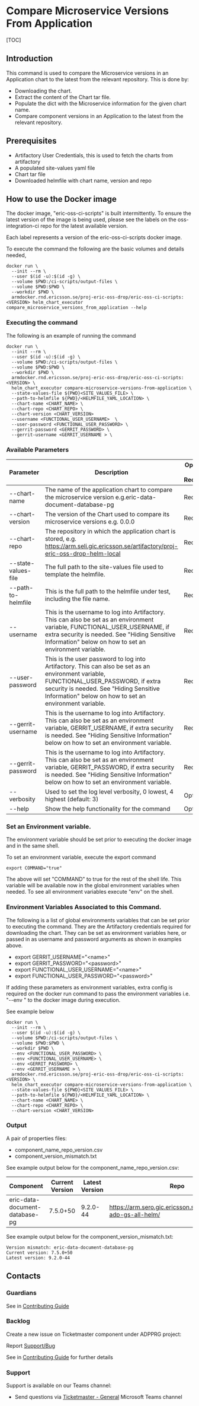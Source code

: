 # Compare Microservice Versions From Application

[TOC]

## Introduction
This command is used to compare the Microservice versions in an Application chart to the latest from the relevant repository.
This is done by:
- Downloading the chart.
- Extract the content of the Chart tar file.
- Populate the dict with the Microservice information for the given chart name.
- Compare component versions in an Application to the latest from the relevant repository.

## Prerequisites
- Artifactory User Credentials, this is used to fetch the charts from artifactory
- A populated site-values yaml file
- Chart tar file
- Downloaded helmfile with chart name, version and repo


## How to use the Docker image
The docker image, "eric-oss-ci-scripts" is built intermittently.
To ensure the latest version of the image is being used, please see the labels on the oss-integration-ci
repo for the latest available version.

Each label represents a version of the eric-oss-ci-scripts docker image.

To execute the command the following are the basic volumes and details needed,
```
docker run \
  --init --rm \
  --user $(id -u):$(id -g) \
  --volume $PWD:/ci-scripts/output-files \
  --volume $PWD:$PWD \
  --workdir $PWD \
  armdocker.rnd.ericsson.se/proj-eric-oss-drop/eric-oss-ci-scripts:<VERSION> helm_chart_executor compare_microservice_versions_from_application --help
 ```

### Executing the command
The following is an example of running the command
```
docker run \
  --init --rm \
  --user $(id -u):$(id -g) \
  --volume $PWD:/ci-scripts/output-files \
  --volume $PWD:$PWD \
  --workdir $PWD \
  armdocker.rnd.ericsson.se/proj-eric-oss-drop/eric-oss-ci-scripts:<VERSION> \
  helm_chart_executor compare-microservice-versions-from-application \
  --state-values-file ${PWD}<SITE_VALUES_FILE> \
  --path-to-helmfile ${PWD}/<HELMFILE_YAML_LOCATION> \
  --chart-name <CHART_NAME> \
  --chart-repo <CHART_REPO> \
  --chart-version <CHART_VERSION>
  --username <FUNCTIONAL_USER_USERNAME>  \
  --user-password <FUNCTIONAL_USER_PASSWORD> \
  --gerrit-password <GERRIT_PASSWORD> \
  --gerrit-username <GERRIT_USERNAME > \
```

### Available Parameters
| Parameter           | Description                                                                                                                                                                                                                                | Optional or Required |
|---------------------|--------------------------------------------------------------------------------------------------------------------------------------------------------------------------------------------------------------------------------------------|----------------------|
| --chart-name        | The name of the application chart to compare the microservice version e.g.eric-data-document-database-pg                                                                                                                                   | Required             |
| --chart-version     | The version of the Chart used to compare its microservice versions e.g. 0.0.0                                                                                                                                                              | Required             |
| --chart-repo        | The repository in which the application chart is stored, e.g. https://arm.seli.gic.ericsson.se/artifactory/proj-eric-oss-drop-helm-local<br/>                                                                                              | Required             |
| --state-values-file | The full path to the site-values file used to template the helmfile.                                                                                                                                                                       | Required             |
| --path-to-helmfile  | This is the full path to the helmfile under test, including the file name.                                                                                                                                                                 | Required             |
| --username          | This is the username to log into Artifactory. This can also be set as an environment variable, FUNCTIONAL_USER_USERNAME, if extra security is needed. See "Hiding Sensitive Information" below on how to set an environment variable.      | Required             |
| --user-password     | This is the user password to log into Artifactory. This can also be set as an environment variable, FUNCTIONAL_USER_PASSWORD, if extra security is needed. See "Hiding Sensitive Information" below on how to set an environment variable. | Required             |
| --gerrit-username   | This is the username to log into Artifactory. This can also be set as an environment variable, GERRIT_USERNAME, if extra security is needed. See "Hiding Sensitive Information" below on how to set an environment variable.               | Required             |
| --gerrit-password   | This is the username to log into Artifactory. This can also be set as an environment variable, GERRIT_PASSWORD, if extra security is needed. See "Hiding Sensitive Information" below on how to set an environment variable.               | Required             |
| --verbosity         | Used to set the log level verbosity, 0 lowest, 4 highest  (default: 3)                                                                                                                                                                     | Optional             |
| --help              | Show the help functionality for the command                                                                                                                                                                                                | Optional             |


### Set an Environment variable.
The environment variable should be set prior to executing the docker image and in the same shell.

To set an environment variable, execute the export command
```
export COMMAND="true"
```
The above will set "COMMAND" to true for the rest of the shell life. This variable will be available now in the global
environment variables when needed. To see all environment variables execute "env" on the shell.

### Environment Variables Associated to this Command.
The following is a list of global environments variables that can be set prior to executing the command.
They are the Artifactory credentials required for downloading the chart.
They can be set as environment variables here, or passed in as username and password arguments as shown in examples above.
  - export GERRIT_USERNAME="\<name>"
  - export GERRIT_PASSWORD="\<password>"
  - export FUNCTIONAL_USER_USERNAME="\<name>"
  - export FUNCTIONAL_USER_PASSWORD="\<password>"

If adding these parameters as environment variables, extra config is required on the docker run command to pass the
environment variables i.e. "--env <VARIABLE>" to the docker image during execution.

See example below
```
docker run \
  --init --rm \
  --user $(id -u):$(id -g) \
  --volume $PWD:/ci-scripts/output-files \
  --volume $PWD:$PWD \
  --workdir $PWD \
  --env <FUNCTIONAL_USER_PASSWORD> \
  --env <FUNCTIONAL_USER_USERNAME> \
  --env <GERRIT_PASSWORD> \
  --env <GERRIT_USERNAME > \
  armdocker.rnd.ericsson.se/proj-eric-oss-drop/eric-oss-ci-scripts:<VERSION> \
  helm_chart_executor compare-microservice-versions-from-application \
  --state-values-file ${PWD}<SITE_VALUES_FILE> \
  --path-to-helmfile ${PWD}/<HELMFILE_YAML_LOCATION> \
  --chart-name <CHART_NAME> \
  --chart-repo <CHART_REPO> \
  --chart-version <CHART_VERSION>
```
### Output
A pair of properties files:
- component_name_repo_version.csv
- component_version_mismatch.txt

See example output below for the component_name_repo_version.csv:

| Component                      | Current Version        | Latest Version | Repo                                                               |
|--------------------------------|------------------------|----------------|--------------------------------------------------------------------|
| eric-data-document-database-pg |  7.5.0+50              | 9.2.0-44       | https://arm.sero.gic.ericsson.se/artifactory/proj-adp-gs-all-helm/ |

See example output below for the component_version_mismatch.txt:
```
Version mismatch: eric-data-document-database-pg
Current version: 7.5.0+50
Latest version: 9.2.0-44

```

## Contacts

### Guardians

See in [Contributing Guide](../../../Contribution_Guide.md)

### Backlog

Create a new issue on Ticketmaster component under ADPPRG project:

Report [Support/Bug](https://jira-oss.seli.wh.rnd.internal.ericsson.com/browse/IDUN-4091)

See in [Contributing Guide](../../../Contribution_Guide.md) for further details

### Support

Support is available on our Teams channel:

- Send questions via
  [Ticketmaster - General](https://teams.microsoft.com/l/channel/19%3a9f5ed758e3a6405daffee42e0284268b%40thread.skype/General?groupId=1483901a-b5c4-445a-b707-aa7a5d0c1b4c&tenantId=92e84ceb-fbfd-47ab-be52-080c6b87953f)
  Microsoft Teams channel